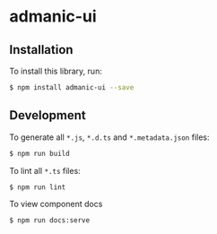 # admanic-ui

## Installation

To install this library, run:

```bash
$ npm install admanic-ui --save
```

## Development

To generate all `*.js`, `*.d.ts` and `*.metadata.json` files:

```bash
$ npm run build
```

To lint all `*.ts` files:

```bash
$ npm run lint
```

To view component docs
```bash
$ npm run docs:serve
```
